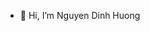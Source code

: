 - 👋 Hi, I’m Nguyen Dinh Huong


<!---
ndh1/ndh1 is a ✨ special ✨ repository because its `README.md` (this file) appears on your GitHub profile.
You can click the Preview link to take a look at your changes.
--->
